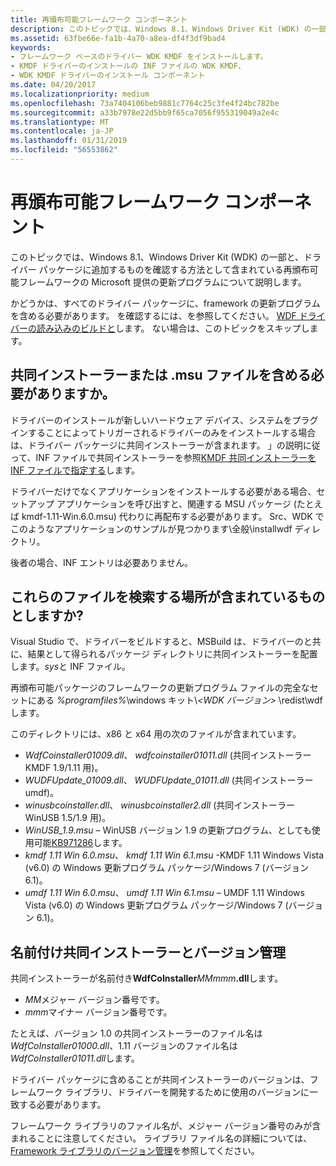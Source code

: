 ```yaml
---
title: 再頒布可能フレームワーク コンポーネント
description: このトピックでは、Windows 8.1、Windows Driver Kit (WDK) の一部と、ドライバー パッケージに追加するものを確認する方法として含まれている再頒布可能フレームワークの Microsoft 提供の更新プログラムについて説明します。
ms.assetid: 63fbe66e-fa1b-4a70-a8ea-df4f3df9bad4
keywords:
- フレームワーク ベースのドライバー WDK KMDF をインストールします。
- KMDF ドライバーのインストールの INF ファイルの WDK KMDF、
- WDK KMDF ドライバーのインストール コンポーネント
ms.date: 04/20/2017
ms.localizationpriority: medium
ms.openlocfilehash: 73a7404106beb9881c7764c25c3fe4f24bc782be
ms.sourcegitcommit: a33b7978e22d5bb9f65ca7056f955319049a2e4c
ms.translationtype: MT
ms.contentlocale: ja-JP
ms.lasthandoff: 01/31/2019
ms.locfileid: "56553862"
---
```

# <a name="redistributable-framework-components"></a>再頒布可能フレームワーク コンポーネント


このトピックでは、Windows 8.1、Windows Driver Kit (WDK) の一部と、ドライバー パッケージに追加するものを確認する方法として含まれている再頒布可能フレームワークの Microsoft 提供の更新プログラムについて説明します。

かどうかは、すべてのドライバー パッケージに、framework の更新プログラムを含める必要があります。 を確認するには、を参照してください。 [WDF ドライバーの読み込みのビルドと](building-and-loading-a-kmdf-driver.md)します。 ない場合は、このトピックをスキップします。

## <a name="should-i-include-the-co-installer-or-the-msu-file"></a>共同インストーラーまたは .msu ファイルを含める必要がありますか。


ドライバーのインストールが新しいハードウェア デバイス、システムをプラグインすることによってトリガーされるドライバーのみをインストールする場合は、ドライバー パッケージに共同インストーラーが含まれます。 」の説明に従って、INF ファイルで共同インストーラーを参照[KMDF 共同インストーラーを INF ファイルで指定する](installing-the-framework-s-co-installer.md)します。

ドライバーだけでなくアプリケーションをインストールする必要がある場合、セットアップ アプリケーションを呼び出すと、関連する MSU パッケージ (たとえば kmdf-1.11-Win.6.0.msu) 代わりに再配布する必要があります。 Src、WDK でこのようなアプリケーションのサンプルが見つかります\\全般\\installwdf ディレクトリ。

後者の場合、INF エントリは必要ありません。

## <a name="where-can-i-find-these-files-and-whats-included"></a>これらのファイルを検索する場所が含まれているものとしますか?


Visual Studio で、ドライバーをビルドすると、MSBuild は、ドライバーのと共に、結果として得られるパッケージ ディレクトリに共同インストーラーを配置します。*sys*と INF ファイル。

再頒布可能パッケージのフレームワークの更新プログラム ファイルの完全なセットにある *%programfiles%*\\windows キット\\*&lt;WDK バージョン&gt;* \\redist\\wdf します。

このディレクトリには、x86 と x64 用の次のファイルが含まれています。

-   *WdfCoinstaller01009.dll*、 *wdfcoinstaller01011.dll* (共同インストーラー KMDF 1.9/1.11 用)。
-   *WUDFUpdate\_01009.dll*、 *WUDFUpdate\_01011.dll* (共同インストーラー umdf)。
-   *winusbcoinstaller.dll*、 *winusbcoinstaller2.dll* (共同インストーラー WinUSB 1.5/1.9 用)。
-   *WinUSB\_1.9.msu* – WinUSB バージョン 1.9 の更新プログラム、としても使用可能[KB971286](http://support.microsoft.com/kb/971286)します。
-   *kmdf 1.11 Win 6.0.msu*、 *kmdf 1.11 Win 6.1.msu* -KMDF 1.11 Windows Vista (v6.0) の Windows 更新プログラム パッケージ/Windows 7 (バージョン 6.1)。
-   *umdf 1.11 Win 6.0.msu*、 *umdf 1.11 Win 6.1.msu* – UMDF 1.11 Windows Vista (v6.0) の Windows 更新プログラム パッケージ/Windows 7 (バージョン 6.1)。

## <a name="co-installer-naming-and-versioning"></a>名前付け共同インストーラーとバージョン管理


共同インストーラーが名前付き**WdfCoInstaller**<em>MMmmm</em>**.dll**します。

-   *MM*メジャー バージョン番号です。
-   *mmm*マイナー バージョン番号です。

たとえば、バージョン 1.0 の共同インストーラーのファイル名は*WdfCoInstaller01000.dll*、1.11 バージョンのファイル名は*WdfCoInstaller01011.dll*します。

ドライバー パッケージに含めることが共同インストーラーのバージョンは、フレームワーク ライブラリ、ドライバーを開発するために使用のバージョンに一致する必要があります。

フレームワーク ライブラリのファイル名が、メジャー バージョン番号のみが含まれることに注意してください。 ライブラリ ファイル名の詳細については、[Framework ライブラリのバージョン管理](framework-library-versioning.md)を参照してください。

 

 





